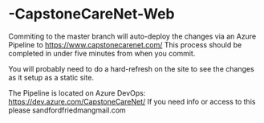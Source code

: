 # -CapstoneCareNet-Web

Commiting to the master branch will auto-deploy the changes via an Azure Pipeline to https://www.capstonecarenet.com/
This process should be completed in under five minutes from when you commit.

You will probably need to do a hard-refresh on the site to see the changes as it setup as a static site.

The Pipeline is located on Azure DevOps: https://dev.azure.com/CapstoneCareNet/
If you need info or access to this please sandford<dot>friedman<at>gmail.com
